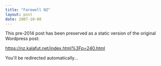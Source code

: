 ```yaml
---
title: "Farewell NZ"
layout: post
date: 2007-10-08
---
```


This pre-2014 post has been preserved as a static version of the original Wordpress post:

https://nz.kalafut.net/index.html%3Fp=240.html

You'll be redirected automatically...

<head>
  <meta http-equiv="refresh" content="5;url=https://nz.kalafut.net/index.html%3Fp=240.html">
</head>

